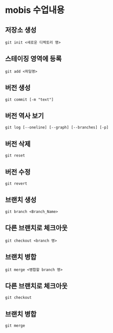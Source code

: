# mobis 수업내용

## 저장소 생성
	git init <새로운 디렉토리 명>
## 스테이징 영역에 등록
	git add <파일명>
## 버전 생성
	git commit [-m "text"]
## 버전 역사 보기
	git log [--oneline] [--graph] [--branches] [-p]
## 버전 삭제
	git reset
## 버전 수정
	git revert
## 브랜치 생성 
	git branch <Branch_Name>
## 다른 브랜치로 체크아웃
	git checkout <branch 명>
## 브랜치 병합
	git merge <병합할 branch 명>
## 다른 브랜치로 체크아웃
	git checkout
## 브랜치 병합
	git merge
